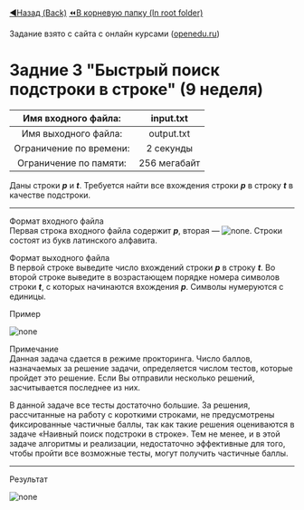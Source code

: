 [:arrow_backward:Назад (Back)](https://github.com/Bloodies/University.Projects/tree/master/Course%202/AaDS%20(Algorithms%20and%20data%20structures))
[:rewind:В корневую папку (In root folder)](https://github.com/Bloodies/University.Projects)

Задание взято с сайта с онлайн курсами ([openedu.ru](https://courses.openedu.ru))

# Задние 3 "Быстрый поиск подстроки в строке" (9 неделя)
| Имя входного файла: | input.txt |
|:--------------------:|:----------:|
| Имя выходного файла: | output.txt |
| Ограничение по времени: | 2 секунды |
| Ограничение по памяти: | 256 мегабайт |

Даны строки ***p*** и ***t***. Требуется найти все вхождения строки ***p*** в строку ***t*** в качестве подстроки.
__________________
Формат входного файла  
Первая строка входного файла содержит ***p***, вторая — ![none](https://github.com/Bloodies/University.Projects/blob/master/Course%202/AaDS%20(Algorithms%20and%20data%20structures)/Algorithms%20Practice%20(ITMO)/Resources/txt_w9_t3_1.png). Строки состоят из букв латинского алфавита.

Формат выходного файла  
В первой строке выведите число вхождений строки ***p*** в строку ***t***. Во второй строке выведите в возрастающем порядке номера символов строки ***t***, с которых начинаются вхождения ***p***. Символы нумеруются с единицы.

Пример

![none](https://github.com/Bloodies/University.Projects/blob/master/Course%202/AaDS%20(Algorithms%20and%20data%20structures)/Algorithms%20Practice%20(ITMO)/Resources/format_w9_t3.png)

Примечание  
Данная задача сдается в режиме прокторинга. Число баллов, назначаемых за решение задачи, определяется числом тестов, которые пройдет это решение. Если Вы отправили несколько решений, засчитывается последнее из них.

В данной задаче все тесты достаточно большие. За решения, рассчитанные на работу с короткими строками, не предусмотрены фиксированные частичные баллы, так как такие решения оцениваются в задаче «Наивный поиск подстроки в строке». Тем не менее, и в этой задаче алгоритмы и реализации, недостаточно эффективные для того, чтобы пройти все возможные тесты, могут получить частичные баллы.
__________________
Результат

![none](https://github.com/Bloodies/University.Projects/blob/master/Course%202/AaDS%20(Algorithms%20and%20data%20structures)/Algorithms%20Practice%20(ITMO)/Resources/result_w9_t3.png)